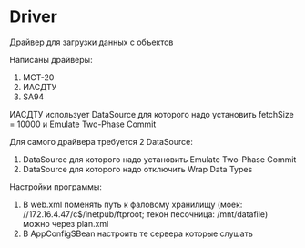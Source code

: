 # Driver
Драйвер для загрузки данных с объектов

Написаны драйверы:
1. МСТ-20
2. ИАСДТУ
3. SA94

ИАСДТУ использует DataSource для которого надо установить fetchSize = 10000 и Emulate Two-Phase Commit

Для самого драйвера требуется 2 DataSource:
1. DataSource для которого надо установить Emulate Two-Phase Commit
2. DataSource для которого надо отключить Wrap Data Types

Настройки программы:
1. В web.xml поменять путь к фаловому хранилищу (моек: //172.16.4.47/c$/inetpub/ftproot; текон песочница: /mnt/datafile) 
можно через plan.xml
2. В AppConfigSBean настроить те сервера которые слушать
